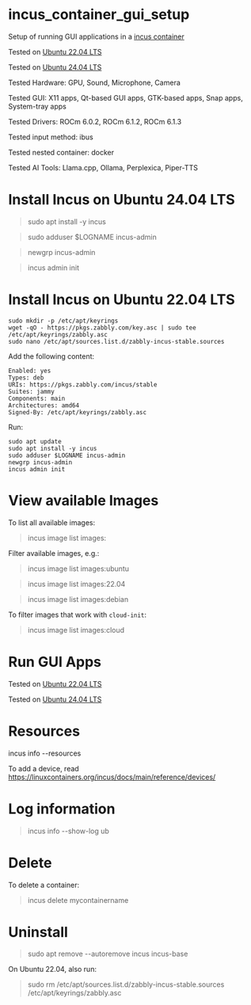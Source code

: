 # incus_container_gui_setup

Setup of running GUI applications in a [incus container](https://linuxcontainers.org/incus/docs/main/)

Tested on [Ubuntu 22.04 LTS](https://github.com/eliranwong/incus_container_gui_setup/blob/main/ubuntu_22.04_LTS_tested.md)

Tested on [Ubuntu 24.04 LTS](https://github.com/eliranwong/incus_container_gui_setup/blob/main/ubuntu_24.04_LTS_tested.md)

Tested Hardware: GPU, Sound, Microphone, Camera

Tested GUI: X11 apps, Qt-based GUI apps, GTK-based apps, Snap apps, System-tray apps

Tested Drivers: ROCm 6.0.2, ROCm 6.1.2, ROCm 6.1.3

Tested input method: ibus

Tested nested container: docker

Tested AI Tools: Llama.cpp, Ollama, Perplexica, Piper-TTS

# Install Incus on Ubuntu 24.04 LTS

> sudo apt install -y incus

> sudo adduser $LOGNAME incus-admin

> newgrp incus-admin

> incus admin init

# Install Incus on Ubuntu 22.04 LTS

```
sudo mkdir -p /etc/apt/keyrings
wget -qO - https://pkgs.zabbly.com/key.asc | sudo tee /etc/apt/keyrings/zabbly.asc
sudo nano /etc/apt/sources.list.d/zabbly-incus-stable.sources
```

Add the following content:

```
Enabled: yes
Types: deb
URIs: https://pkgs.zabbly.com/incus/stable
Suites: jammy
Components: main
Architectures: amd64
Signed-By: /etc/apt/keyrings/zabbly.asc
```

Run:

```
sudo apt update
sudo apt install -y incus
sudo adduser $LOGNAME incus-admin
newgrp incus-admin
incus admin init
```

# View available Images

To list all available images:

> incus image list images:

Filter available images, e.g.:

> incus image list images:ubuntu

> incus image list images:22.04

> incus image list images:debian

To filter images that work with ```cloud-init```:

> incus image list images:cloud

# Run GUI Apps

Tested on [Ubuntu 22.04 LTS](https://github.com/eliranwong/incus_container_gui_setup/blob/main/ubuntu_22.04_LTS_tested.md)

Tested on [Ubuntu 24.04 LTS](https://github.com/eliranwong/incus_container_gui_setup/blob/main/ubuntu_24.04_LTS_tested.md)

# Resources

incus info --resources

To add a device, read https://linuxcontainers.org/incus/docs/main/reference/devices/

# Log information

> incus info --show-log ub

# Delete

To delete a container:

> incus delete mycontainername

# Uninstall

> sudo apt remove --autoremove incus incus-base

On Ubuntu 22.04, also run:

> sudo rm /etc/apt/sources.list.d/zabbly-incus-stable.sources /etc/apt/keyrings/zabbly.asc
